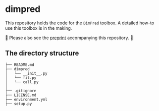 # dimpred

This repository holds the code for the `DimPred` toolbox. A detailed how-to use this toolbox is in the making.

🚨 Please also see the [preprint](https://www.biorxiv.org/content/10.1101/2024.06.28.601184v2) accompanying this repository. 🚨

## The directory structure

```
├── README.md
├── dimpred
│   └── __init__.py
│   └── fit.py
│   └── call.py
│
├── .gitignore
├── LICENSE.md
├── environment.yml
├── setup.py
```
